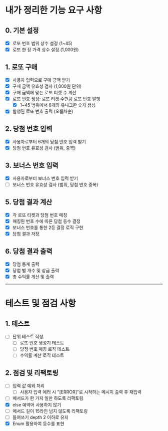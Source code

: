 # 내가 정리한 기능 요구 사항

## 0. 기본 설정
* [x] 로또 번호 범위 상수 설정 (1~45)
* [x] 로또 한 장 가격 상수 설정 (1,000원)

## 1. 로또 구매
* [x] 사용자 입력으로 구매 금액 받기
* [x] 구매 금액 유효성 검사 (1,000원 단위)
* [x] 구매 금액에 맞는 로또 티켓 수 계산
* [x] 로또 번호 생성: 로또 티켓 수만큼 로또 번호 발행
  * [x] 1~45 범위에서 6개의 유니크한 숫자 생성
* [x] 발행된 로또 번호 출력 (오름차순)

## 2. 당첨 번호 입력
* [x] 사용자로부터 6개의 당첨 번호 입력 받기
* [x] 당첨 번호 유효성 검사 (범위, 중복)

## 3. 보너스 번호 입력
* [x] 사용자로부터 보너스 번호 입력 받기
* [ ] 보너스 번호 유효성 검사 (범위, 당첨 번호 중복)

## 5. 당첨 결과 계산
* [x] 각 로또 티켓과 당첨 번호 매칭
* [x] 매칭된 번호 수에 따른 당첨 등수 결정
* [x] 보너스 번호를 통한 2등 결정 로직 구현
* [x] 당첨 결과 저장

## 6. 당첨 결과 출력
* [x] 당첨 통계 출력
* [x] 당첨 별 개수 및 상금 출력
* [x] 총 수익률 계산 및 출력

---

# 테스트 및 점검 사항

## 1. 테스트
* [ ] 단위 테스트 작성
  * [ ] 로또 번호 생성기 테스트
  * [ ] 당첨 번호 매칭 로직 테스트
  * [ ] 수익률 계산 로직 테스트

## 2. 점검 및 리팩토링
* [ ] 입력 값 예외 처리
  * [ ] 사용자 입력 에러 시 "[ERROR]"로 시작하는 메시지 출력 후 재입력
* [ ] 메서드가 한 가지 일만 하도록 리팩토링
* [x] else 예약어 사용하지 않기
* [ ] 메서드 길이 15라인 넘지 않도록 리팩토링
* [ ] 들여쓰기 depth 2 이하로 유지
* [x] Enum 활용하여 등수를 표현
